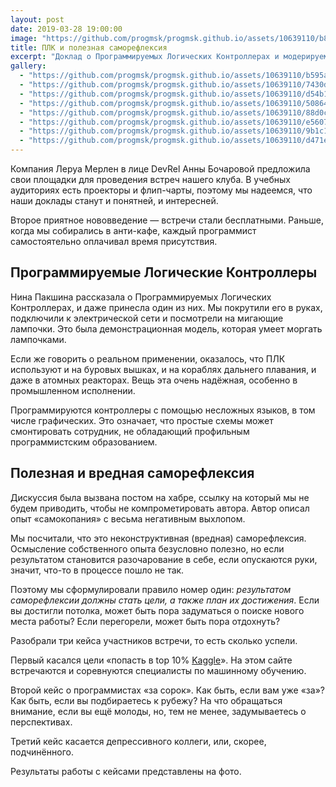 ```yaml
---
layout: post
date: 2019-03-28 19:00:00
image: "https://github.com/progmsk/progmsk.github.io/assets/10639110/b8b41b69-c8ae-474f-8923-f211b8d20018"
title: ПЛК и полезная саморефлексия
excerpt: "Доклад о Программируемых Логических Контроллерах и модерируемая дискуссия о полезной и вредной саморефлексии."
gallery:
  - "https://github.com/progmsk/progmsk.github.io/assets/10639110/b595abbf-6afc-4ee7-a664-9b73bd522306"
  - "https://github.com/progmsk/progmsk.github.io/assets/10639110/7430d1e1-fd03-49fe-9f31-8603516bdc2c"
  - "https://github.com/progmsk/progmsk.github.io/assets/10639110/d54b1c5c-6035-483b-9f36-9a5a43fbd86d"
  - "https://github.com/progmsk/progmsk.github.io/assets/10639110/5086487e-aedb-45ba-a9bc-eae1c97265e9"
  - "https://github.com/progmsk/progmsk.github.io/assets/10639110/88d0c7bd-dff4-44c2-b4c3-a8c5b663c4a4"
  - "https://github.com/progmsk/progmsk.github.io/assets/10639110/e5607e79-adc3-49d8-a7cc-b76c849a2315"
  - "https://github.com/progmsk/progmsk.github.io/assets/10639110/9b1c18dd-12c9-4c21-90b6-670c3685f3fc"
  - "https://github.com/progmsk/progmsk.github.io/assets/10639110/d471eada-fb07-4b5c-8150-8c1c7ed1f3b3"
---
```


Компания Леруа Мерлен в лице DevRel Анны Бочаровой предложила свои площадки для проведения встреч нашего клуба. В учебных аудиториях есть проекторы и флип-чарты, поэтому мы надеемся, что наши доклады станут и понятней, и интересней.

Второе приятное нововведение — встречи стали бесплатными. Раньше, когда мы собирались в анти-кафе, каждый программист самостоятельно оплачивал время присутствия.

## Программируемые Логические Контроллеры

Нина Пакшина рассказала о Программируемых Логических Контроллерах, и даже принесла один из них. Мы покрутили его в руках, подключили к электрической сети и посмотрели на мигающие лампочки. Это была демонстрационная модель, которая умеет моргать лампочками.

Если же говорить о реальном применении, оказалось, что ПЛК используют и на буровых вышках, и на кораблях дальнего плавания, и даже в атомных реакторах. Вещь эта очень надёжная, особенно в промышленном исполнении.

Программируются контроллеры с помощью несложных языков, в том числе графических. Это означает, что простые схемы может смонтировать сотрудник, не обладающий профильным программистским образованием.

## Полезная и вредная саморефлексия

Дискуссия была вызвана постом на хабре, ссылку на который мы не будем приводить, чтобы не компрометировать автора. Автор описал опыт «самокопания» с весьма негативным выхлопом.

Мы посчитали, что это неконструктивная (вредная) саморефлексия. Осмысление собственного опыта безусловно полезно, но если результатом становится разочарование в себе, если опускаются руки, значит, что-то в процессе пошло не так.

Поэтому мы сформулировали правило номер один: *результатом саморефлексии должны стать цели, а также план их достижения*. Если вы достигли потолка, может быть пора задуматься о поиске нового места работы? Если перегорели, может быть пора отдохнуть?

Разобрали три кейса участников встречи, то есть сколько успели.

Первый касался цели «попасть в top 10% [Kaggle](https://www.kaggle.com/)». На этом сайте встречаются и соревнуются специалисты по машинному обучению.

Второй кейс о программистах «за сорок». Как быть, если вам уже «за»? Как быть, если вы подбираетесь к рубежу? На что обращаться внимание, если вы ещё молоды, но, тем не менее, задумываетесь о перспективах.

Третий кейс касается депрессивного коллеги, или, скорее, подчинённого.

Результаты работы с кейсами представлены на фото.
